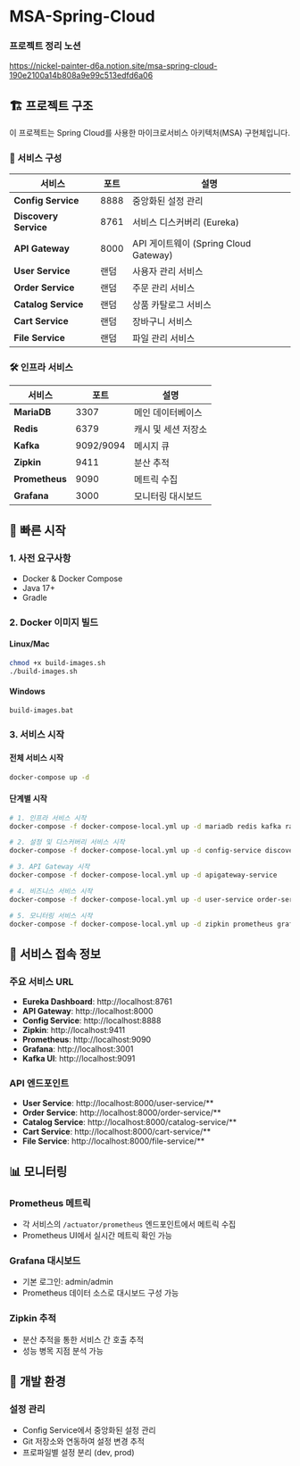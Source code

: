 # MSA-Spring-Cloud 

### 프로젝트 정리 노션
https://nickel-painter-d6a.notion.site/msa-spring-cloud-190e2100a14b808a9e99c513edfd6a06

## 🏗️ 프로젝트 구조

이 프로젝트는 Spring Cloud를 사용한 마이크로서비스 아키텍처(MSA) 구현체입니다.

### 📁 서비스 구성

| 서비스 | 포트 | 설명 |
|--------|------|------|
| **Config Service** | 8888 | 중앙화된 설정 관리 |
| **Discovery Service** | 8761 | 서비스 디스커버리 (Eureka) |
| **API Gateway** | 8000 | API 게이트웨이 (Spring Cloud Gateway) |
| **User Service** | 랜덤 | 사용자 관리 서비스 |
| **Order Service** | 랜덤 | 주문 관리 서비스 |
| **Catalog Service** | 랜덤 | 상품 카탈로그 서비스 |
| **Cart Service** | 랜덤 | 장바구니 서비스 |
| **File Service** | 랜덤 | 파일 관리 서비스 |

### 🛠️ 인프라 서비스

| 서비스 | 포트        | 설명 |
|--------|-----------|------|
| **MariaDB** | 3307      | 메인 데이터베이스 |
| **Redis** | 6379      | 캐시 및 세션 저장소 |
| **Kafka** | 9092/9094 | 메시지 큐 |
| **Zipkin** | 9411      | 분산 추적 |
| **Prometheus** | 9090      | 메트릭 수집 |
| **Grafana** | 3000      | 모니터링 대시보드 |

## 🚀 빠른 시작

### 1. 사전 요구사항

- Docker & Docker Compose
- Java 17+
- Gradle

### 2. Docker 이미지 빌드

#### Linux/Mac
```bash
chmod +x build-images.sh
./build-images.sh
```

#### Windows
```cmd
build-images.bat
```

### 3. 서비스 시작

#### 전체 서비스 시작
```bash
docker-compose up -d
```

#### 단계별 시작
```bash
# 1. 인프라 서비스 시작
docker-compose -f docker-compose-local.yml up -d mariadb redis kafka rabbitmq

# 2. 설정 및 디스커버리 서비스 시작
docker-compose -f docker-compose-local.yml up -d config-service discovery-service

# 3. API Gateway 시작
docker-compose -f docker-compose-local.yml up -d apigateway-service

# 4. 비즈니스 서비스 시작
docker-compose -f docker-compose-local.yml up -d user-service order-service catalog-service cart-service file-service

# 5. 모니터링 서비스 시작
docker-compose -f docker-compose-local.yml up -d zipkin prometheus grafana kafka-ui
```

## 🔗 서비스 접속 정보

### 주요 서비스 URL
- **Eureka Dashboard**: http://localhost:8761
- **API Gateway**: http://localhost:8000
- **Config Service**: http://localhost:8888
- **Zipkin**: http://localhost:9411
- **Prometheus**: http://localhost:9090
- **Grafana**: http://localhost:3001
- **Kafka UI**: http://localhost:9091

### API 엔드포인트
- **User Service**: http://localhost:8000/user-service/**
- **Order Service**: http://localhost:8000/order-service/**
- **Catalog Service**: http://localhost:8000/catalog-service/**
- **Cart Service**: http://localhost:8000/cart-service/**
- **File Service**: http://localhost:8000/file-service/**

## 📊 모니터링

### Prometheus 메트릭
- 각 서비스의 `/actuator/prometheus` 엔드포인트에서 메트릭 수집
- Prometheus UI에서 실시간 메트릭 확인 가능

### Grafana 대시보드
- 기본 로그인: admin/admin
- Prometheus 데이터 소스로 대시보드 구성 가능

### Zipkin 추적
- 분산 추적을 통한 서비스 간 호출 추적
- 성능 병목 지점 분석 가능

## 🔧 개발 환경

### 설정 관리
- Config Service에서 중앙화된 설정 관리
- Git 저장소와 연동하여 설정 변경 추적
- 프로파일별 설정 분리 (dev, prod)